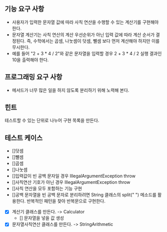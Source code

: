 ## 기능 요구 사항
- 사용자가 입력한 문자열 값에 따라 사칙 연산을 수행할 수 있는 계산기를 구현해야 한다.
- 문자열 계산기는 사칙 연산의 계산 우선순위가 아닌 입력 값에 따라 계산 순서가 결정된다. 즉, 수학에서는 곱셈, 나눗셈이 덧셈, 뺄셈 보다 먼저 계산해야 하지만 이를 무시한다.
- 예를 들어 "2 + 3 * 4 / 2"와 같은 문자열을 입력할 경우 2 + 3 * 4 / 2 실행 결과인 10을 출력해야 한다.

## 프로그래밍 요구 사항
- 메서드가 너무 많은 일을 하지 않도록 분리하기 위해 노력해 본다.

## 힌트
테스트할 수 있는 단위로 나누어 구현 목록을 만든다.

## 테스트 케이스
- []덧셈
- []뺄셈
- []곱셈
- []나눗셈
- []입력값이 빈 공백 문자일 경우 IllegalArgumentException throw
- []사칙연산 기호가 아닌 경우 IllegalArgumentException throw
- []사칙 연산을 모두 포함하는 기능 구현 
- []공백 문자열을 빈 공백 문자로 분리하려면 String 클래스의 split(" ") 메소드를 활용한다. 반복적인 패턴을 찾아 반복문으로 구현한다.

- [x] 계산기 클래스를 만든다. -> Calculator
  - [] 문자열을 넣을 값 생성
- [x] 문자열사칙연산 클래스를 만든다. -> StringArithmetic